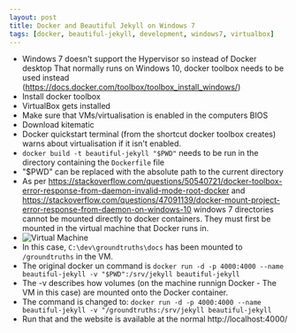 ```yaml
---
layout: post
title: Docker and Beautiful Jekyll on Windows 7
tags: [docker, beautiful-jekyll, development, windows7, virtualbox]
---
```


* Windows 7 doesn't support the Hypervisor so instead of Docker desktop That normally runs on Windows 10, docker toolbox needs to be used instead (https://docs.docker.com/toolbox/toolbox_install_windows/)
* Install docker toolbox
* VirtualBox gets installed
* Make sure that VMs/virtualisation is enabled in the computers BIOS
* Download kitematic
* Docker quickstart terminal (from the shortcut docker toolbox creates) warns about virtualisation if it isn't enabled.
* `docker build -t beautiful-jekyll "$PWD"` needs to be run in the directory containing the `Dockerfile` file
* "$PWD" can be replaced with the absolute path to the current directory
* As per https://stackoverflow.com/questions/50540721/docker-toolbox-error-response-from-daemon-invalid-mode-root-docker and https://stackoverflow.com/questions/47091139/docker-mount-project-error-response-from-daemon-on-windows-10 windows 7 directories cannot be mounted directly to docker containers. They must first be mounted in the virtual machine that Docker runs in.
* ![Virtual Machine](img/2019-03-10/mount-folder-vm.jpg)
* In this case, `C:\dev\groundtruths\docs` has been mounted to `/groundtruths` in the VM.
* The original docker un command is `docker run -d -p 4000:4000 --name beautiful-jekyll -v "$PWD":/srv/jekyll beautiful-jekyll`
* The -v describes how volumes (on the machine runnign Docker - The VM in this case) are mounted onto the Docker container.
* The command is changed to: `docker run -d -p 4000:4000 --name beautiful-jekyll -v "/groundtruths:/srv/jekyll beautiful-jekyll`
* Run that and the website is available at the normal http://localhost:4000/
